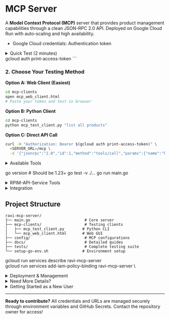 # MCP Server

A **Model Context Protocol (MCP)** server that provides product management capabilities through a clean JSON-RPC 2.0 API. Deployed on Google Cloud Run with auto-scaling and high availability.

- Google Cloud credentials: Authentication token
<details>
<summary>Quick Test (2 minutes)</summary>

### For New Contributors: Get Access

**Required for Testing:**
- MICROSERVICE_URL: Backend service endpoint
- Google Cloud credentials: Authentication token

**How to get access:**
1. Contact Repository Owner: Reach out to [@racho8](https://github.com/racho8) via:
  - GitHub Issues: [Create new issue](https://github.com/racho8/ravi-mcp-server/issues/new)
  - Email: (see GitHub profile)
  - Slack/Teams: (if you're on the same team)
2. What to include in your request:
  - Your GitHub username
  - Intended use case (testing, development, integration)
  - Google Cloud account email (for IAM permissions)
3. What you'll receive:
  - MICROSERVICE_URL endpoint
  - Google Cloud project access
  - Setup instructions specific to your use case

For Team Members: See [`docs/TEAM_ACCESS.md`](docs/TEAM_ACCESS.md) for detailed access setup.

### 1. Get Access Token (After Getting Access)

```bash
gcloud auth login
gcloud auth print-access-token
```

### 2. Choose Your Testing Method

**Option A: Web Client (Easiest)**
```bash
cd mcp-clients
open mcp_web_client.html
# Paste your token and test in browser
```

**Option B: Python Client**
```bash
cd mcp-clients
python mcp_test_client.py "list all products"
```

**Option C: Direct API Call**
```bash
curl -H "Authorization: Bearer $(gcloud auth print-access-token)" \
  <SERVER_URL>/mcp \
  -d '{"jsonrpc":"2.0","id":1,"method":"tools/call","params":{"name":"health_check","arguments":{}}}'
```

</details>
gcloud auth print-access-token
```

### 2. Choose Your Testing Method

**Option A: Web Client (Easiest)**
```bash
cd mcp-clients
open mcp_web_client.html
# Paste your token and test in browser
```

**Option B: Python Client**
```bash
cd mcp-clients
python mcp_test_client.py "list all products"
```

**Option C: Direct API Call**
```bash
curl -H "Authorization: Bearer $(gcloud auth print-access-token)" \
  <SERVER_URL>/mcp \
  -d '{"jsonrpc":"2.0","id":1,"method":"tools/call","params":{"name":"health_check","arguments":{}}}'
```


<details>
<summary>Available Tools</summary>

| Tool                    | Purpose                              | Example Usage                                 |
|-------------------------|--------------------------------------|-----------------------------------------------|
| list_products           | Get all products                     | "show me all products"                        |
| create_product          | Add new product                      | "create product: Laptop, Electronics, $999"   |
| get_product             | Get specific product                 | "get product with ID 123"                     |
| update_product          | Modify product                       | "update product 123 price to $899"            |
| delete_product          | Remove product                       | "delete product 123"                          |
| create_multiple_products| Add multiple products                | "add these products: [...]"                   |
| update_products         | Update multiple products at once     | "update these products: [...]"                |
| delete_products         | Delete multiple products at once     | "delete these products: [...]"                |
| health_check            | Server status                        | "health check"                                |

</details>

go version  # Should be 1.23+
go test -v ./...
go run main.go

<details>
<summary>RPIM-API-Service Tools</summary>

### How to Run RPIM Tools

**Required Environment Variable:**

Set the RPIM API service URL before running the server or tests:

```bash
export RPIM_API_URL="https://rpim-api-service-385153724914.europe-west3.run.app"
```

**Example: Run MCP server with RPIM tools enabled**

```bash
export RPIM_API_URL="https://rpim-api-service-385153724914.europe-west3.run.app"
export MICROSERVICE_URL="<your_product_service_url>"
export PORT=8080
go run main.go
```

**Example: Call RPIM tool via JSON-RPC**

```bash
curl -H "Authorization: Bearer <YOUR_TOKEN>" \
  <SERVER_URL>/mcp \
  -d '{"jsonrpc":"2.0","id":1,"method":"tools/call","params":{"name":"rpim_get_class_units","arguments":{}}}'
```

**Example: Call RPIM child items tool**

```bash
curl --location "$RPIM_API_URL/api/v1/item-content" \
  --header "Authorization: Bearer <YOUR_TOKEN>" \
  --header "Content-Type: application/json" \
  --data '[{"itemNo": "20431739", "itemType": "ART", "classUnitCode": "GB", "classUnitType": "RU"}]'
```

**Available RPIM Tools:**

| Tool Name                  | Description                       |
|----------------------------|-----------------------------------|
| rpim_health_check          | Health check for RPIM API         |
| rpim_get_child_items       | Get child items                   |
| rpim_get_item_keys         | Get item keys                     |
| rpim_get_class_units       | Get class units                   |
| rpim_get_item_details      | Get item details                  |
| rpim_get_local_items       | Get local items                   |
| rpim_get_updated_items     | Get updated items                 |
| rpim_get_classified_items  | Get classified items              |
| rpim_get_item_attributes   | Get item attributes               |
| rpim_get_items_by_class_unit| Get items by class unit           |

See the Postman collection for sample payloads and endpoint details.


### For New Contributors: Setup Requirements

**Required Configuration:**
- MICROSERVICE_URL: Backend service endpoint (contact repository owner)
- Google Cloud credentials: Project access for authentication

**To get started with local development:**
1. Request access from [@racho8](https://github.com/racho8) (see "Quick Test" section above)
2. Follow the setup steps below after receiving your configuration
3. See [`SECURITY.md`](SECURITY.md) for detailed security guidelines

### Setup Go Environment

```bash
./setup-go-env.sh
go version  # Should be 1.23+
```

### Run Locally (After Getting Access)

```bash
go mod download
go test -v ./...
export MICROSERVICE_URL="<MICROSERVICE_URL_PROVIDED_BY_OWNER>"
export PORT="8080"
go run main.go
curl http://localhost:8080/health
```

**Tip:** Create a `.env` file with your environment variables for convenience:
```bash
MICROSERVICE_URL=<your_microservice_url>
PORT=8080
```

</details>

<details>
<summary>Integration</summary>

### Claude Desktop (After Getting Access)

```bash
cp config/mcp.json ~/.config/claude/claude_desktop_config.json
# Update the configuration file with:
# 1. Server URL provided by repository owner
# 2. Your authentication method (see SECURITY.md)
# Restart Claude Desktop, then ask: "Show me all products"
```

**Note:** You'll need to update the MCP configuration with the actual server URL provided by the repository owner.

### Custom Applications

- Endpoint: Contact [@racho8](https://github.com/racho8) for server URL
- Protocol: MCP JSON-RPC 2.0
- Auth: Google Cloud Bearer tokens
- Documentation: See [`config/MCP_CONFIGURATION.md`](config/MCP_CONFIGURATION.md)

</details>

## Project Structure

```
ravi-mcp-server/
├── main.go                        # Core server
├── mcp-clients/                   # Testing clients
│   ├── mcp_test_client.py        # Python CLI
│   └── mcp_web_client.html       # Web GUI
├── config/                        # MCP configurations
├── docs/                          # Detailed guides
├── tests/                         # Complete testing suite
└── setup-go-env.sh               # Environment setup
```

gcloud run services describe ravi-mcp-server \
gcloud run services add-iam-policy-binding ravi-mcp-server \
<details>
<summary>Deployment & Management</summary>

### Cloud Run Commands (For Authorized Users)

```bash
gcloud run services update ravi-mcp-server \
    --region=europe-west3 \
    --set-env-vars "MICROSERVICE_URL=<MICROSERVICE_URL>"
gcloud run services describe ravi-mcp-server \
  --region=europe-west3 \
  --format="value(spec.template.spec.containers[0].env)"
gcloud run services add-iam-policy-binding ravi-mcp-server \
  --region=europe-west3 \
  --member="user:teammate@domain.com" \
  --role="roles/run.invoker"
```

**Note:** These commands require Google Cloud project access. Contact repository owner for permissions.

### Required Secrets (For Contributors with Deploy Access)

For GitHub Actions deployment, these secrets must be configured:
- GCP_SA_KEY: Google Cloud service account key
- GCP_PROJECT_ID: Google Cloud project ID
- MICROSERVICE_URL: Backend microservice endpoint
- ALLOWED_ORIGIN: CORS allowed origin

**Setup Guide:** See [`SECURITY.md`](SECURITY.md) for detailed instructions.

</details>

<details>
<summary>Need More Details?</summary>

- Security & Access: [`SECURITY.md`](SECURITY.md) - Security guidelines and setup
- Testing: [`tests/README.md`](tests/README.md) - Comprehensive testing guide
- Client Usage: [`mcp-clients/README.md`](mcp-clients/README.md) - Complete client guide
- Team Setup: [`docs/TEAM_ACCESS.md`](docs/TEAM_ACCESS.md) - Team authentication
- Configuration: [`config/MCP_CONFIGURATION.md`](config/MCP_CONFIGURATION.md) - MCP setup

</details>


<details>
<summary>Getting Started as a New User</summary>

**New to this repository?**
1. Contact [@racho8](https://github.com/racho8) for access credentials
2. Read [`SECURITY.md`](SECURITY.md) for security best practices
3. Start with the web client for easiest testing experience
4. Follow team setup guide in [`docs/TEAM_ACCESS.md`](docs/TEAM_ACCESS.md)

**Already have access?** Jump to "Quick Test" section above!

</details>

---

**Ready to contribute?** All credentials and URLs are managed securely through environment variables and GitHub Secrets. Contact the repository owner for access!
